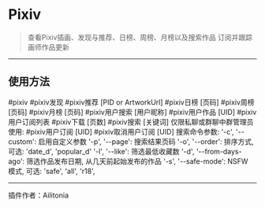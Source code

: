 # Pixiv
> 查看Pixiv插画、发现与推荐、日榜、周榜、月榜以及搜索作品
> 订阅并跟踪画师作品更新

---
## 使用方法
\#pixiv <PID>
\#pixiv发现
\#pixiv推荐 [PID or ArtworkUrl]
\#pixiv日榜 [页码]
\#pixiv周榜 [页码]
\#pixiv月榜 [页码]
\#pixiv用户搜索 [用户昵称]
\#pixiv用户作品 [UID]
\#pixiv用户订阅列表
\#pixiv下载 <PID> [页数]
\#pixiv搜索 [关键词]
仅限私聊或群聊中群管理员使用:
\#pixiv用户订阅 [UID]
\#pixiv取消用户订阅 [UID]
搜索命令参数:
'-c', '--custom': 启用自定义参数
'-p', '--page': 搜索结果页码
'-o', '--order': 排序方式, 可选: 'date_d', 'popular_d'
'-l', '--like': 筛选最低收藏数
'-d', '--from-days-ago': 筛选作品发布日期, 从几天前起始发布的作品
'-s', '--safe-mode': NSFW 模式, 可选: 'safe', 'all', 'r18',

---
插件作者：Ailitonia